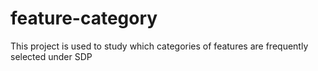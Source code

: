 # feature-category
This project is used to study which categories of features are frequently selected under SDP
